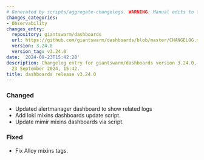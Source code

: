 ```yaml
---
# Generated by scripts/aggregate-changelogs. WARNING: Manual edits to this files will be overwritten.
changes_categories:
- Observability
changes_entry:
  repository: giantswarm/dashboards
  url: https://github.com/giantswarm/dashboards/blob/master/CHANGELOG.md#3240---2024-09-23
  version: 3.24.0
  version_tag: v3.24.0
date: '2024-09-23T15:42:28'
description: Changelog entry for giantswarm/dashboards version 3.24.0, published on
  23 September 2024, 15:42.
title: dashboards release v3.24.0
---
```


### Changed
- Updated alertmanager dashboard to show related logs
- Add loki mixins dashboards update script.
- Update mimir mixins dashboards via script.
### Fixed
- Fix Alloy mixins tags.
